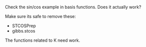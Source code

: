 Check the sin/cos example in basis functions. Does it actually work?

Make sure its safe to remove these:
- STCOSPrep
- gibbs.stcos

The functions related to K need work.

